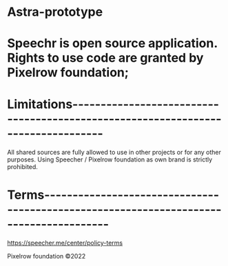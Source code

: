 # Astra-prototype
# Speechr is open source application. Rights to use code are granted by Pixelrow foundation;

# Limitations---------------------------------------------------------------------------------
All shared sources are fully allowed to use in other projects or for any other purposes. Using Speecher / Pixelrow foundation as own brand is strictly prohibited.

# Terms---------------------------------------------------------------------------------------

https://speecher.me/center/policy-terms



Pixelrow foundation ©2022
